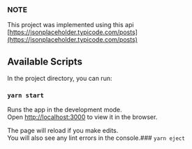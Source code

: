 ### NOTE

This project was implemented using this api
[https://jsonplaceholder.typicode.com/posts](https://jsonplaceholder.typicode.com/posts)

## Available Scripts

In the project directory, you can run:

### `yarn start`

Runs the app in the development mode.\
Open [http://localhost:3000](http://localhost:3000) to view it in the browser.

The page will reload if you make edits.\
You will also see any lint errors in the console.### `yarn eject`
